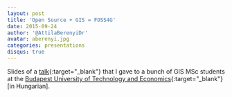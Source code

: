 ```yaml
---
layout: post
title: 'Open Source + GIS = FOSS4G'
date: 2015-09-24
author: '@AttilaBerenyiDr'
avatar: aberenyi.jpg
categories: presentations
disqus: true
---
```


Slides of a [talk](http://blog.gislab.hu/presentation-FOSS4G/){:target="_blank"} that I gave to a bunch of GIS MSc 
students at the [Budapest University of Technology and Economics](http://bme.hu){:target="_blank"} [in Hungarian].
